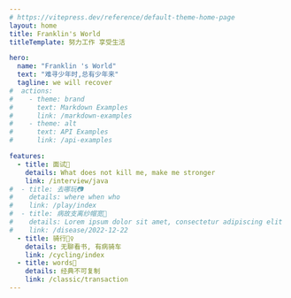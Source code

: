 ```yaml
---
# https://vitepress.dev/reference/default-theme-home-page
layout: home
title: Franklin's World
titleTemplate: 努力工作 享受生活

hero:
  name: "Franklin 's World"
  text: "难寻少年时,总有少年来"
  tagline: we will recover
#  actions:
#    - theme: brand
#      text: Markdown Examples
#      link: /markdown-examples
#    - theme: alt
#      text: API Examples
#      link: /api-examples

features:
  - title: 面试📔
    details: What does not kill me, make me stronger
    link: /interview/java
#  - title: 去哪玩📷
#    details: where when who
#    link: /play/index
#  - title: 病故支离纱帽宽🤕
#    details: Lorem ipsum dolor sit amet, consectetur adipiscing elit
#    link: /disease/2022-12-22
  - title: 骑行🚴‍♀️
    details: 无聊看书, 有病骑车
    link: /cycling/index
  - title: words🧐
    details: 经典不可复制
    link: /classic/transaction
---
```


